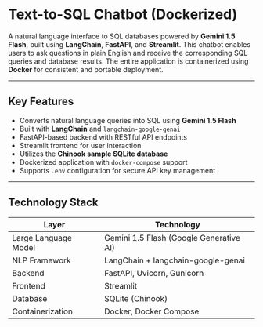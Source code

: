 # Text-to-SQL Chatbot (Dockerized)

A natural language interface to SQL databases powered by **Gemini 1.5 Flash**, built using **LangChain**, **FastAPI**, and **Streamlit**. This chatbot enables users to ask questions in plain English and receive the corresponding SQL queries and database results. The entire application is containerized using **Docker** for consistent and portable deployment.

---

## Key Features

- Converts natural language queries into SQL using **Gemini 1.5 Flash**
- Built with **LangChain** and `langchain-google-genai`
- FastAPI-based backend with RESTful API endpoints
- Streamlit frontend for user interaction
- Utilizes the **Chinook sample SQLite database**
- Dockerized application with `docker-compose` support
- Supports `.env` configuration for secure API key management

---

## Technology Stack

| Layer              | Technology                          |
|--------------------|--------------------------------------|
| Large Language Model | Gemini 1.5 Flash (Google Generative AI) |
| NLP Framework      | LangChain + langchain-google-genai  |
| Backend            | FastAPI, Uvicorn, Gunicorn          |
| Frontend           | Streamlit                           |
| Database           | SQLite (Chinook)                    |
| Containerization   | Docker, Docker Compose              |
